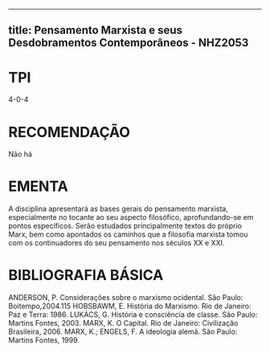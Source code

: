 
---
title: Pensamento Marxista e seus Desdobramentos Contemporâneos - NHZ2053 
---

# TPI

4-0-4

# RECOMENDAÇÃO

Não há

# EMENTA

A disciplina apresentará as bases gerais do pensamento marxista, especialmente no tocante ao seu aspecto filosófico, aprofundando-se em pontos específicos. Serão estudados principalmente textos do próprio Marx, bem como apontados os caminhos que a filosofia marxista tomou com os continuadores do seu pensamento nos séculos XX e XXI.

# BIBLIOGRAFIA BÁSICA

ANDERSON, P. Considerações sobre o marxismo ocidental. São Paulo: Boitempo,2004.115
HOBSBAWM, E. História do Marxismo. Rio de Janeiro: Paz e Terra: 1986.
LUKÁCS, G. História e consciência de classe. São Paulo: Martins Fontes, 2003.
MARX, K. O Capital. Rio de Janeiro: Civilização Brasileira, 2006.
MARX, K.; ENGELS, F. A ideologia alemã. São Paulo: Martins Fontes, 1999.
        